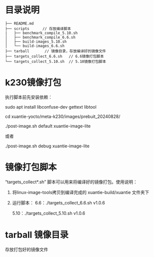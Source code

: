 # 目录说明

```
├── README.md
├── scripts      // 存放编译脚本
|   ├── benchmark_compile_5.10.sh
│   ├── benchmark_compile_6.6.sh
│   ├── build-images_5.10.sh
│   └── build-images_6.6.sh 
├── tarball       // 镜像目录，存放编译好的镜像文件
├── targets_collect_6.6.sh   // 6.6镜像打包脚本
└── targets_collect_5.10.sh  // 5.10镜像打包脚本
```

# k230镜像打包

执行脚本前先安装依赖：

sudo apt install libconfuse-dev gettext libtool 

cd xuantie-yocto/meta-k230/images/prebuit_20240828/

./post-image.sh  default xuantie-image-lite

或者

./post-image.sh  debug  xuantie-image-lite



# 镜像打包脚本

“targets_collect*.sh” 脚本可以用来将编译好的镜像打包。使用说明：

1.  将linux-image-tools拷贝到编译完成的 xuantie-build/xuantie 文件夹下
2.  运行脚本：
    6.6：./targets_collect_6.6.sh v1.0.6
    
    5.10：./targets_collect_5.10.sh v1.0.6

# tarball 镜像目录

存放打包好的镜像文件


